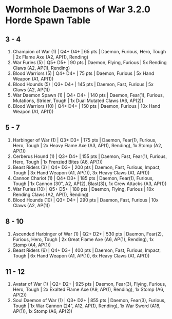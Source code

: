 # Wormhole Daemons of War 3.2.0 Horde Spawn Table

## 3 - 4

1. Champion of War (1) | Q4+ D4+ | 65 pts | Daemon, Furious, Hero, Tough | 2x Flame Axe (A2, AP(1), Rending)
1. War Furies (5) | Q5+ D5+ | 90 pts | Daemon, Flying, Furious | 5x Rending Claws (A2, AP(1), Rending)
1. Blood Warriors (5) | Q4+ D4+ | 75 pts | Daemon, Furious | 5x Hand Weapon (A1, AP(1))
1. Blood Hounds (5) | Q3+ D4+ | 145 pts | Daemon, Fast, Furious | 5x Claws (A2, AP(1))
1. War Daemon Spawn (1) | Q4+ D4+ | 140 pts | Daemon, Fear(1), Furious, Mutations, Strider, Tough | 1x Dual Mutated Claws (A6, AP(2))
1. Blood Warriors (10) | Q4+ D4+ | 150 pts | Daemon, Furious | 10x Hand Weapon (A1, AP(1))

## 5 - 7

1. Harbinger of War (1) | Q3+ D3+ | 175 pts | Daemon, Fear(1), Furious, Hero, Tough | 2x Heavy Flame Axe (A3, AP(1), Rending), 1x Stomp (A2, AP(1))
1. Cerberus Hound (1) | Q3+ D4+ | 155 pts | Daemon, Fast, Fear(1), Furious, Hero, Tough | 1x Frenzied Bites (A6, AP(1))
1. Beast Riders (3) | Q4+ D3+ | 200 pts | Daemon, Fast, Furious, Impact, Tough | 3x Hand Weapon (A1, AP(1)), 3x Heavy Claws (A1, AP(1))
1. Cannon Chariot (1) | Q4+ D3+ | 185 pts | Daemon, Fear(1), Furious, Tough | 1x Cannon (30", A2, AP(2), Blast(3)), 1x Crew Attacks (A3, AP(1))
1. War Furies (10) | Q5+ D5+ | 180 pts | Daemon, Flying, Furious | 10x Rending Claws (A2, AP(1), Rending)
1. Blood Hounds (10) | Q3+ D4+ | 290 pts | Daemon, Fast, Furious | 10x Claws (A2, AP(1))

## 8 - 10

1. Ascended Harbinger of War (1) | Q2+ D2+ | 530 pts | Daemon, Fear(2), Furious, Hero, Tough | 2x Great Flame Axe (A6, AP(1), Rending), 1x Stomp (A4, AP(1))
1. Beast Riders (6) | Q4+ D3+ | 400 pts | Daemon, Fast, Furious, Impact, Tough | 6x Hand Weapon (A1, AP(1)), 6x Heavy Claws (A1, AP(1))

## 11 - 12

1. Avatar of War (1) | Q2+ D2+ | 925 pts | Daemon, Fear(3), Flying, Furious, Hero, Tough | 2x Exalted Flame Axe (A9, AP(1), Rending), 1x Stomp (A6, AP(2))
1. Soul Daemon of War (1) | Q3+ D2+ | 855 pts | Daemon, Fear(3), Furious, Tough | 1x War Cannon (24", A12, AP(1), Rending), 1x War Sword (A18, AP(1)), 1x Stomp (A6, AP(2))